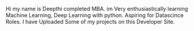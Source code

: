 Hi my name is Deepthi completed MBA. im Very enthusiastically learning Machine Learning, Deep Learning with python.
Aspiring for Datascince Roles.
I have Uploaded Some of my projects on this Developer Site.
